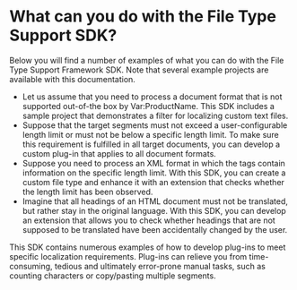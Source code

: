 What can you do with the File Type Support SDK?
====
Below you will find a number of examples of what you can do with the File Type Support Framework SDK. Note that several example projects are available with this documentation.

* Let us assume that you need to process a document format that is not supported out-of-the box by Var:ProductName. This SDK includes a sample project that demonstrates a filter for localizing custom text files.
* Suppose that the target segments must not exceed a user-configurable length limit or must not be below a specific length limit. To make sure this requirement is fulfilled in all target documents, you can develop a custom plug-in that applies to all document formats.
* Suppose you need to process an XML format in which the tags contain information on the specific length limit. With this SDK, you can create a custom file type and enhance it with an extension that checks whether the length limit has been observed.
* Imagine that all headings of an HTML document must not be translated, but rather stay in the original language. With this SDK, you can develop an extension that allows you to check whether headings that are not supposed to be translated have been accidentally changed by the user.


This SDK contains numerous examples of how to develop plug-ins to meet specific localization requirements. Plug-ins can relieve you from time-consuming, tedious and ultimately error-prone manual tasks, such as counting characters or copy/pasting multiple segments.
